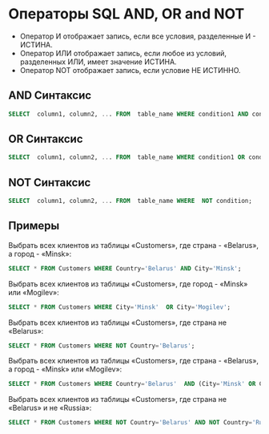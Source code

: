 # Операторы SQL  AND, OR and NOT

-   Оператор И отображает запись, если все условия, разделенные И - ИСТИНА.
-   Оператор ИЛИ отображает запись, если любое из условий, разделенных ИЛИ, имеет значение ИСТИНА.
- Оператор NOT отображает запись, если условие  НЕ ИСТИННО.

##  AND Синтаксис
``` SQL
SELECT  column1, column2, ... FROM  table_name WHERE condition1 AND condition2 AND condition3...;
```
##  OR Синтаксис
``` SQL
SELECT  column1, column2, ... FROM  table_name WHERE condition1 OR condition2 OR condition3...;
```
##  NOT Синтаксис
``` SQL
SELECT  column1, column2, ... FROM  table_name WHERE  NOT condition;
```

## Примеры

Выбрать всех клиентов из таблицы «Customers», где страна - «Belarus», а город - «Minsk»:
``` SQL
SELECT * FROM Customers WHERE Country='Belarus' AND City='Minsk';
```

Выбрать всех клиентов из таблицы «Customers», где город - «Minsk» или «Mogilev»:
``` SQL
SELECT * FROM Customers WHERE City='Minsk'  OR City='Mogilev';
```

Выбрать всех клиентов из таблицы «Customers», где страна не «Belarus»:
``` SQL
SELECT * FROM Customers WHERE NOT Country='Belarus';
```

Выбрать всех клиентов из таблицы «Customers», где страна - «Belarus», а город - «Minsk» или «Mogilev»:
``` SQL
SELECT * FROM Customers WHERE Country='Belarus'  AND (City='Minsk' OR City='Mogilev');
```

Выбрать всех клиентов из таблицы «Customers», где страна не «Belarus» и не «Russia»:
``` SQL
SELECT * FROM Customers WHERE NOT Country='Belarus' AND NOT Country='Russia';
